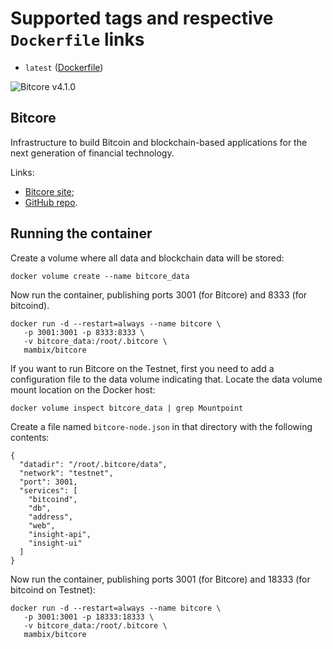 # Supported tags and respective `Dockerfile` links
* `latest` ([Dockerfile])

![Bitcore v4.1.0](https://img.shields.io/badge/bitcore-v4.1.0-green.svg)

## Bitcore
Infrastructure to build Bitcoin and blockchain-based applications for the next generation of financial technology.

Links:
* [Bitcore site];
* [GitHub repo].

## Running the container

Create a volume where all data and blockchain data will be stored:

```
docker volume create --name bitcore_data
```

Now run the container, publishing ports 3001 (for Bitcore) and 8333 (for bitcoind).

```
docker run -d --restart=always --name bitcore \
   -p 3001:3001 -p 8333:8333 \
   -v bitcore_data:/root/.bitcore \
   mambix/bitcore
```

If you want to run Bitcore on the Testnet, first you need to add a configuration file to the data volume indicating that. Locate the data volume mount location on the Docker host:

```
docker volume inspect bitcore_data | grep Mountpoint
```

Create a file named `bitcore-node.json` in that directory with the following contents:

```
{
  "datadir": "/root/.bitcore/data",
  "network": "testnet",
  "port": 3001,
  "services": [
    "bitcoind",
    "db",
    "address",
    "web",
    "insight-api",
    "insight-ui"
  ]
}
```

Now run the container, publishing ports 3001 (for Bitcore) and 18333 (for bitcoind on Testnet):

```
docker run -d --restart=always --name bitcore \
   -p 3001:3001 -p 18333:18333 \
   -v bitcore_data:/root/.bitcore \
   mambix/bitcore
```


[Dockerfile]: <https://github.com/mambix/bitcore/blob/master/Dockerfile>
[GitHub repo]: <https://github.com/bitpay/bitcore>
[Bitcore site]: <https://bitcore.io/>
